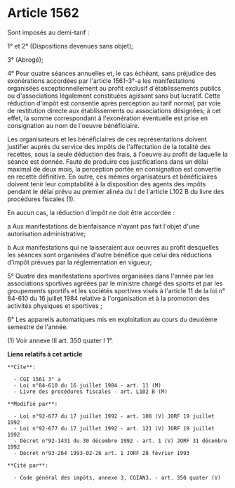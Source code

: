# Article 1562

Sont imposés au demi-tarif :

1° et 2° (Dispositions devenues sans objet);

3° (Abrogé); 

4° Pour quatre séances annuelles et, le cas échéant, sans préjudice des exonérations accordées par l'article 1561-3°-a les
manifestations organisées exceptionnellement au profit exclusif d'établissements publics ou d'associations légalement
constituées agissant sans but lucratif. Cette réduction d'impôt est consentie après perception au tarif normal, par voie de
restitution directe aux établissements ou associations désignées; à cet effet, la somme correspondant à l'exonération
éventuelle est prise en consignation au nom de l'oeuvre bénéficiaire. 

Les organisateurs et les bénéficiaires de ces représentations doivent justifier auprès du service des impôts de l'affectation
de la totalité des recettes, sous la seule déduction des frais, à l'oeuvre au profit de laquelle la séance est donnée. Faute
de produire ces justifications dans un délai maximal de deux mois, la perception portée en consignation est convertie en
recette définitive. En outre, ces mêmes organisateurs et bénéficiaires doivent tenir leur comptabilité à la disposition des
agents des impôts pendant le délai prévu au premier alinéa du I de l'article L102 B du livre des procédures fiscales (1).

En aucun cas, la réduction d'impôt ne doit être accordée :

a Aux manifestations de bienfaisance n'ayant pas fait l'objet d'une autorisation administrative; 

b Aux manifestations qui ne laisseraient aux oeuvres au profit desquelles les séances sont organisées d'autre bénéfice que
celui des réductions d'impôt prévues par la réglementation en vigueur; 

5° Quatre des manifestations sportives organisées dans l'année par les associations sportives agréées par le ministre chargé
des sports et par les groupements sportifs et les sociétés sportives visés à l'article 11 de la loi n° 84-610 du 16 juillet
1984 relative à l'organisation et à la promotion des activités physiques et sportives ; 

6° Les appareils automatiques mis en exploitation au cours du deuxième semestre de l'année.

(1) Voir annexe III art. 350 quater I 1°.

**Liens relatifs à cet article**

	**Cite**:

	  - CGI 1561 3° a
	  - Loi n°84-610 du 16 juillet 1984 - art. 11 (M)
	  - Livre des procédures fiscales - art. L102 B (M)

	**Modifié par**:

	  - Loi n°92-677 du 17 juillet 1992 - art. 108 (V) JORF 19 juillet 1992
	  - Loi n°92-677 du 17 juillet 1992 - art. 121 (V) JORF 19 juillet 1992
	  - Décret n°92-1431 du 30 décembre 1992 - art. 1 (V) JORF 31 décembre 1992
	  - Décret n°93-264 1993-02-26 art. 1 JORF 28 février 1993

	**Cité par**:

	  - Code général des impôts, annexe 3, CGIAN3. - art. 350 quater (V)
